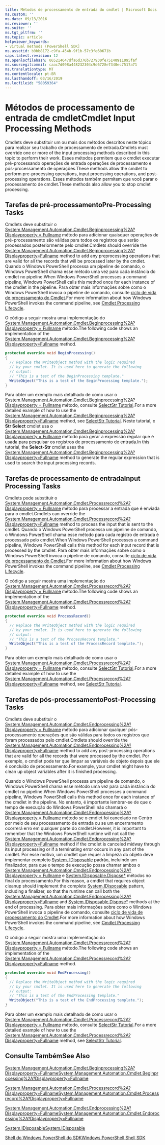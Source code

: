 ```yaml
---
title: Métodos de processamento de entrada do cmdlet | Microsoft Docs
ms.custom: ''
ms.date: 09/13/2016
ms.reviewer: ''
ms.suite: ''
ms.tgt_pltfrm: ''
ms.topic: article
helpviewer_keywords:
- virtual methods (PowerShell SDK]
ms.assetid: b0bb8172-c9fa-454b-9f1b-57c3fe60671b
caps.latest.revision: 12
ms.openlocfilehash: 065214647dfa6d376b727930fe75140911095faf
ms.sourcegitcommit: caac7d098a448232304c9d6728e7340ec7517a71
ms.translationtype: MT
ms.contentlocale: pt-BR
ms.lasthandoff: 03/16/2019
ms.locfileid: "58059364"
---
```

# <a name="cmdlet-input-processing-methods"></a><span data-ttu-id="f9580-102">Métodos de processamento de entrada de cmdlet</span><span class="sxs-lookup"><span data-stu-id="f9580-102">Cmdlet Input Processing Methods</span></span>

<span data-ttu-id="f9580-103">Cmdlets deve substituir um ou mais dos métodos descritos neste tópico para realizar seu trabalho de processamento de entrada.</span><span class="sxs-lookup"><span data-stu-id="f9580-103">Cmdlets must override one or more of the input processing methods described in this topic to perform their work.</span></span> <span data-ttu-id="f9580-104">Esses métodos permitem que o cmdlet executar pré-processando operações de entrada operações de processamento e pós-processamento de operações.</span><span class="sxs-lookup"><span data-stu-id="f9580-104">These methods allow the cmdlet to perform pre-processing operations, input processing operations, and post-processing operations.</span></span> <span data-ttu-id="f9580-105">Esses métodos também permitem que você parar o processamento de cmdlet.</span><span class="sxs-lookup"><span data-stu-id="f9580-105">These methods also allow you to stop cmdlet processing.</span></span>

## <a name="pre-processing-tasks"></a><span data-ttu-id="f9580-106">Tarefas de pré-processamento</span><span class="sxs-lookup"><span data-stu-id="f9580-106">Pre-Processing Tasks</span></span>

<span data-ttu-id="f9580-107">Cmdlets deve substituir o [System.Management.Automation.Cmdlet.Beginprocessing%2A? Displayproperty = Fullname](/dotnet/api/system.management.automation.cmdlet.beginprocessing?view=powershellsdk-1.1.0) método para adicionar quaisquer operações de pré-processamento são válidas para todos os registros que serão processados posteriormente pelo cmdlet.</span><span class="sxs-lookup"><span data-stu-id="f9580-107">Cmdlets should override the [System.Management.Automation.Cmdlet.Beginprocessing%2A?Displayproperty=Fullname](/dotnet/api/system.management.automation.cmdlet.beginprocessing?view=powershellsdk-1.1.0) method to add any preprocessing operations that are valid for all the records that will be processed later by the cmdlet.</span></span> <span data-ttu-id="f9580-108">Quando o Windows PowerShell processa um pipeline de comando, o Windows PowerShell chama esse método uma vez para cada instância do cmdlet no pipeline.</span><span class="sxs-lookup"><span data-stu-id="f9580-108">When Windows PowerShell processes a command pipeline, Windows PowerShell calls this method once for each instance of the cmdlet in the pipeline.</span></span> <span data-ttu-id="f9580-109">Para obter mais informações sobre como o Windows PowerShell invoca o pipeline de comando, consulte [ciclo de vida de processamento do Cmdlet](https://msdn.microsoft.com/en-us/3202f55c-314d-4ac3-ad78-4c7ca72253c5).</span><span class="sxs-lookup"><span data-stu-id="f9580-109">For more information about how Windows PowerShell invokes the command pipeline, see [Cmdlet Processing Lifecycle](https://msdn.microsoft.com/en-us/3202f55c-314d-4ac3-ad78-4c7ca72253c5).</span></span>

<span data-ttu-id="f9580-110">O código a seguir mostra uma implementação do [System.Management.Automation.Cmdlet.Beginprocessing%2A? Displayproperty = Fullname](/dotnet/api/system.management.automation.cmdlet.beginprocessing?view=powershellsdk-1.1.0) método.</span><span class="sxs-lookup"><span data-stu-id="f9580-110">The following code shows an implementation of the [System.Management.Automation.Cmdlet.Beginprocessing%2A?Displayproperty=Fullname](/dotnet/api/system.management.automation.cmdlet.beginprocessing?view=powershellsdk-1.1.0) method.</span></span>

```csharp
protected override void BeginProcessing()
{
  // Replace the WriteObject method with the logic required
  // by your cmdlet. It is used here to generate the following
  // output:
  // "This is a test of the BeginProcessing template."
  WriteObject("This is a test of the BeginProcessing template.");
}
```

<span data-ttu-id="f9580-111">Para obter um exemplo mais detalhado de como usar o [System.Management.Automation.Cmdlet.Beginprocessing%2A? Displayproperty = Fullname](/dotnet/api/system.management.automation.cmdlet.beginprocessing?view=powershellsdk-1.1.0) método, consulte [SelectStr Tutorial](./selectstr-tutorial.md).</span><span class="sxs-lookup"><span data-stu-id="f9580-111">For a more detailed example of how to use the [System.Management.Automation.Cmdlet.Beginprocessing%2A?Displayproperty=Fullname](/dotnet/api/system.management.automation.cmdlet.beginprocessing?view=powershellsdk-1.1.0) method, see [SelectStr Tutorial](./selectstr-tutorial.md).</span></span> <span data-ttu-id="f9580-112">Neste tutorial, o **Str Select** cmdlet usa o [System.Management.Automation.Cmdlet.Beginprocessing%2A? Displayproperty = Fullname](/dotnet/api/system.management.automation.cmdlet.beginprocessing?view=powershellsdk-1.1.0) método para gerar a expressão regular que é usada para pesquisar os registros de processamento de entrada.</span><span class="sxs-lookup"><span data-stu-id="f9580-112">In this tutorial, the **Select-Str** cmdlet uses the [System.Management.Automation.Cmdlet.Beginprocessing%2A?Displayproperty=Fullname](/dotnet/api/system.management.automation.cmdlet.beginprocessing?view=powershellsdk-1.1.0) method to generate the regular expression that is used to search the input processing records.</span></span>

## <a name="input-processing-tasks"></a><span data-ttu-id="f9580-113">Tarefas de processamento de entrada</span><span class="sxs-lookup"><span data-stu-id="f9580-113">Input Processing Tasks</span></span>

<span data-ttu-id="f9580-114">Cmdlets pode substituir o [System.Management.Automation.Cmdlet.Processrecord%2A? Displayproperty = Fullname](/dotnet/api/system.management.automation.cmdlet.processrecord?view=powershellsdk-1.1.0) método para processar a entrada que é enviada para o cmdlet.</span><span class="sxs-lookup"><span data-stu-id="f9580-114">Cmdlets can override the [System.Management.Automation.Cmdlet.Processrecord%2A?Displayproperty=Fullname](/dotnet/api/system.management.automation.cmdlet.processrecord?view=powershellsdk-1.1.0) method to process the input that is sent to the cmdlet.</span></span> <span data-ttu-id="f9580-115">Quando o Windows PowerShell processa um pipeline de comando, o Windows PowerShell chama esse método para cada registro de entrada é processado pelo cmdlet.</span><span class="sxs-lookup"><span data-stu-id="f9580-115">When Windows PowerShell processes a command pipeline, Windows PowerShell calls this method for each input record that is processed by the cmdlet.</span></span> <span data-ttu-id="f9580-116">Para obter mais informações sobre como o Windows PowerShell invoca o pipeline de comando, consulte [ciclo de vida de processamento do Cmdlet](https://msdn.microsoft.com/en-us/3202f55c-314d-4ac3-ad78-4c7ca72253c5).</span><span class="sxs-lookup"><span data-stu-id="f9580-116">For more information about how Windows PowerShell invokes the command pipeline, see [Cmdlet Processing Lifecycle](https://msdn.microsoft.com/en-us/3202f55c-314d-4ac3-ad78-4c7ca72253c5).</span></span>

<span data-ttu-id="f9580-117">O código a seguir mostra uma implementação do [System.Management.Automation.Cmdlet.Processrecord%2A? Displayproperty = Fullname](/dotnet/api/system.management.automation.cmdlet.processrecord?view=powershellsdk-1.1.0) método.</span><span class="sxs-lookup"><span data-stu-id="f9580-117">The following code shows an implementation of the [System.Management.Automation.Cmdlet.Processrecord%2A?Displayproperty=Fullname](/dotnet/api/system.management.automation.cmdlet.processrecord?view=powershellsdk-1.1.0) method.</span></span>

```csharp
protected override void ProcessRecord()
{
  // Replace the WriteObject method with the logic required
  // by your cmdlet. It is used here to generate the following
  // output:
  // "This is a test of the ProcessRecord template."
  WriteObject("This is a test of the ProcessRecord template.");
}
```

<span data-ttu-id="f9580-118">Para obter um exemplo mais detalhado de como usar o [System.Management.Automation.Cmdlet.Processrecord%2A? Displayproperty = Fullname](/dotnet/api/system.management.automation.cmdlet.processrecord?view=powershellsdk-1.1.0) método, consulte [SelectStr Tutorial](./selectstr-tutorial.md).</span><span class="sxs-lookup"><span data-stu-id="f9580-118">For a more detailed example of how to use the [System.Management.Automation.Cmdlet.Processrecord%2A?Displayproperty=Fullname](/dotnet/api/system.management.automation.cmdlet.processrecord?view=powershellsdk-1.1.0) method, see [SelectStr Tutorial](./selectstr-tutorial.md).</span></span>

## <a name="post-processing-tasks"></a><span data-ttu-id="f9580-119">Tarefas de pós-processamento</span><span class="sxs-lookup"><span data-stu-id="f9580-119">Post-Processing Tasks</span></span>

<span data-ttu-id="f9580-120">Cmdlets deve substituir o [System.Management.Automation.Cmdlet.Endprocessing%2A? Displayproperty = Fullname](/dotnet/api/system.management.automation.cmdlet.endprocessing?view=powershellsdk-1.1.0) método para adicionar qualquer pós-processamento operações que são válidas para todos os registros que foram processados pelo cmdlet.</span><span class="sxs-lookup"><span data-stu-id="f9580-120">Cmdlets should override the [System.Management.Automation.Cmdlet.Endprocessing%2A?Displayproperty=Fullname](/dotnet/api/system.management.automation.cmdlet.endprocessing?view=powershellsdk-1.1.0) method to add any post-processing operations that are valid for all the records that were processed by the cmdlet.</span></span> <span data-ttu-id="f9580-121">Por exemplo, o cmdlet pode ter que limpar as variáveis de objeto depois que ele é concluído de processamento.</span><span class="sxs-lookup"><span data-stu-id="f9580-121">For example, your cmdlet might have to clean up object variables after it is finished processing.</span></span>

<span data-ttu-id="f9580-122">Quando o Windows PowerShell processa um pipeline de comando, o Windows PowerShell chama esse método uma vez para cada instância do cmdlet no pipeline.</span><span class="sxs-lookup"><span data-stu-id="f9580-122">When Windows PowerShell processes a command pipeline, Windows PowerShell calls this method once for each instance of the cmdlet in the pipeline.</span></span> <span data-ttu-id="f9580-123">No entanto, é importante lembrar-se de que o tempo de execução do Windows PowerShell não chamará o [System.Management.Automation.Cmdlet.Endprocessing%2A? Displayproperty = Fullname](/dotnet/api/system.management.automation.cmdlet.endprocessing?view=powershellsdk-1.1.0) método se o cmdlet foi cancelado no Centro por meio de seu processamento de entrada ou se um encerramento ocorrerá erro em qualquer parte do cmdlet.</span><span class="sxs-lookup"><span data-stu-id="f9580-123">However, it is important to remember that the Windows PowerShell runtime will not call the [System.Management.Automation.Cmdlet.Endprocessing%2A?Displayproperty=Fullname](/dotnet/api/system.management.automation.cmdlet.endprocessing?view=powershellsdk-1.1.0) method if the cmdlet is canceled midway through its input processing or if a terminating error occurs in any part of the cmdlet.</span></span> <span data-ttu-id="f9580-124">Por esse motivo, um cmdlet que requer a limpeza do objeto deve implementar completo [System. IDisposable](/dotnet/api/System.IDisposable) padrão, incluindo um finalizador, para que o tempo de execução possa chamar ambos o [ System.Management.Automation.Cmdlet.Endprocessing%2A? Displayproperty = Fullname](/dotnet/api/system.management.automation.cmdlet.endprocessing?view=powershellsdk-1.1.0) e [System.IDisposable.Dispose\*](/dotnet/api/System.IDisposable.Dispose) métodos no final do processamento.</span><span class="sxs-lookup"><span data-stu-id="f9580-124">For this reason, a cmdlet that requires object cleanup should implement the complete [System.IDisposable](/dotnet/api/System.IDisposable) pattern, including a finalizer, so that the runtime can call both the [System.Management.Automation.Cmdlet.Endprocessing%2A?Displayproperty=Fullname](/dotnet/api/system.management.automation.cmdlet.endprocessing?view=powershellsdk-1.1.0) and [System.IDisposable.Dispose\*](/dotnet/api/System.IDisposable.Dispose) methods at the end of processing.</span></span> <span data-ttu-id="f9580-125">Para obter mais informações sobre como o Windows PowerShell invoca o pipeline de comando, consulte [ciclo de vida de processamento do Cmdlet](https://msdn.microsoft.com/en-us/3202f55c-314d-4ac3-ad78-4c7ca72253c5).</span><span class="sxs-lookup"><span data-stu-id="f9580-125">For more information about how Windows PowerShell invokes the command pipeline, see [Cmdlet Processing Lifecycle](https://msdn.microsoft.com/en-us/3202f55c-314d-4ac3-ad78-4c7ca72253c5).</span></span>

<span data-ttu-id="f9580-126">O código a seguir mostra uma implementação do [System.Management.Automation.Cmdlet.Processrecord%2A? Displayproperty = Fullname](/dotnet/api/system.management.automation.cmdlet.processrecord?view=powershellsdk-1.1.0) método.</span><span class="sxs-lookup"><span data-stu-id="f9580-126">The following code shows an implementation of the [System.Management.Automation.Cmdlet.Processrecord%2A?Displayproperty=Fullname](/dotnet/api/system.management.automation.cmdlet.processrecord?view=powershellsdk-1.1.0) method.</span></span>

```csharp
protected override void EndProcessing()
{
  // Replace the WriteObject method with the logic required
  // by your cmdlet. It is used here to generate the following
  // output:
  // "This is a test of the EndProcessing template."
  WriteObject("This is a test of the EndProcessing template.");
}
```

<span data-ttu-id="f9580-127">Para obter um exemplo mais detalhado de como usar o [System.Management.Automation.Cmdlet.Processrecord%2A? Displayproperty = Fullname](/dotnet/api/system.management.automation.cmdlet.processrecord?view=powershellsdk-1.1.0) método, consulte [SelectStr Tutorial](./selectstr-tutorial.md).</span><span class="sxs-lookup"><span data-stu-id="f9580-127">For a more detailed example of how to use the [System.Management.Automation.Cmdlet.Processrecord%2A?Displayproperty=Fullname](/dotnet/api/system.management.automation.cmdlet.processrecord?view=powershellsdk-1.1.0) method, see [SelectStr Tutorial](./selectstr-tutorial.md).</span></span>

## <a name="see-also"></a><span data-ttu-id="f9580-128">Consulte Também</span><span class="sxs-lookup"><span data-stu-id="f9580-128">See Also</span></span>

[<span data-ttu-id="f9580-129">System.Management.Automation.Cmdlet.Beginprocessing%2A?Displayproperty=Fullname</span><span class="sxs-lookup"><span data-stu-id="f9580-129">System.Management.Automation.Cmdlet.Beginprocessing%2A?Displayproperty=Fullname</span></span>](/dotnet/api/system.management.automation.cmdlet.beginprocessing?view=powershellsdk-1.1.0)

[<span data-ttu-id="f9580-130">System.Management.Automation.Cmdlet.Processrecord%2A?Displayproperty=Fullname</span><span class="sxs-lookup"><span data-stu-id="f9580-130">System.Management.Automation.Cmdlet.Processrecord%2A?Displayproperty=Fullname</span></span>](/dotnet/api/system.management.automation.cmdlet.processrecord?view=powershellsdk-1.1.0)

[<span data-ttu-id="f9580-131">System.Management.Automation.Cmdlet.Endprocessing%2A?Displayproperty=Fullname</span><span class="sxs-lookup"><span data-stu-id="f9580-131">System.Management.Automation.Cmdlet.Endprocessing%2A?Displayproperty=Fullname</span></span>](/dotnet/api/system.management.automation.cmdlet.endprocessing?view=powershellsdk-1.1.0)

[<span data-ttu-id="f9580-132">System.IDisposable</span><span class="sxs-lookup"><span data-stu-id="f9580-132">System.IDisposable</span></span>](/dotnet/api/System.IDisposable)

[<span data-ttu-id="f9580-133">Shell do Windows PowerShell do SDK</span><span class="sxs-lookup"><span data-stu-id="f9580-133">Windows PowerShell Shell SDK</span></span>](../windows-powershell-reference.md)
